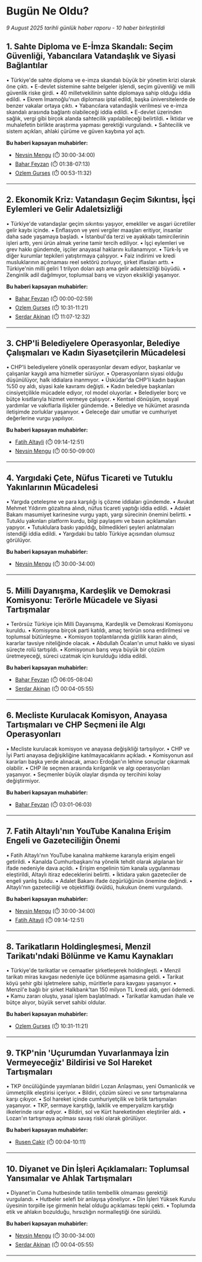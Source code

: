 # Bugün Ne Oldu?

*9 August 2025 tarihli günlük haber raporu - 10 haber birleştirildi*

## 1. Sahte Diploma ve E-İmza Skandalı: Seçim Güvenliği, Yabancılara Vatandaşlık ve Siyasi Bağlantılar

• Türkiye'de sahte diploma ve e-imza skandalı büyük bir yönetim krizi olarak öne çıktı.
• E-devlet sistemine sahte belgeler işlendi, seçim güvenliği ve milli güvenlik riske girdi.
• 40 milletvekilinin sahte diplomaya sahip olduğu iddia edildi.
• Ekrem İmamoğlu'nun diploması iptal edildi, başka üniversitelerde de benzer vakalar ortaya çıktı.
• Yabancılara vatandaşlık verilmesi ve e-imza skandalı arasında bağlantı olabileceği iddia edildi.
• E-devlet üzerinden sağlık, vergi gibi birçok alanda sahtecilik yapılabileceği belirtildi.
• İktidar ve muhalefetin birlikte araştırma yapması gerektiği vurgulandı.
• Sahtecilik ve sistem açıkları, ahlaki çürüme ve güven kaybına yol açtı.

**Bu haberi kapsayan muhabirler:**

- [Nevsin Mengu](https://www.youtube.com/watch?v=lfQbPmVotzI&t=1800s) (⏱️ 30:00-34:00)
- [Bahar Feyzan](https://www.youtube.com/watch?v=IV-0xzn6-D0&t=98s) (⏱️ 01:38-07:13)
- [Ozlem Gurses](https://www.youtube.com/watch?v=GO54feR6NIc&t=53s) (⏱️ 00:53-11:32)

---

## 2. Ekonomik Kriz: Vatandaşın Geçim Sıkıntısı, İşçi Eylemleri ve Gelir Adaletsizliği

• Türkiye'de vatandaşlar geçim sıkıntısı yaşıyor, emekliler ve asgari ücretliler gelir kaybı içinde.
• Enflasyon ve yeni vergiler maaşları eritiyor, insanlar daha sade yaşamaya başladı.
• İstanbul'da terzi ve ayakkabı tamircilerinin işleri arttı, yeni ürün almak yerine tamir tercih ediliyor.
• İşçi eylemleri ve grev hakkı gündemde, işçiler anayasal haklarını kullanamıyor.
• Türk-İş ve diğer kurumlar tepkileri yatıştırmaya çalışıyor.
• Faiz indirimi ve kredi musluklarının açılmaması reel sektörü zorluyor, şirket iflasları arttı.
• Türkiye'nin milli geliri 1 trilyon doları aştı ama gelir adaletsizliği büyüdü.
• Zenginlik adil dağılmıyor, toplumsal barış ve vizyon eksikliği yaşanıyor.

**Bu haberi kapsayan muhabirler:**

- [Bahar Feyzan](https://www.youtube.com/watch?v=ydtTPgJ_rAU) (⏱️ 00:00-02:59)
- [Ozlem Gurses](https://www.youtube.com/watch?v=dWoZXtFMqc0&t=631s) (⏱️ 10:31-11:21)
- [Serdar Akinan](https://www.youtube.com/watch?v=MZ8RXjxnUtk&t=667s) (⏱️ 11:07-12:32)

---

## 3. CHP'li Belediyelere Operasyonlar, Belediye Çalışmaları ve Kadın Siyasetçilerin Mücadelesi

• CHP'li belediyelere yönelik operasyonlar devam ediyor, başkanlar ve çalışanlar kaygılı ama hizmetler sürüyor.
• Operasyonların siyasi olduğu düşünülüyor, halk iddialara inanmıyor.
• Üsküdar'da CHP'li kadın başkan %50 oy aldı, siyasi kale kavramı değişti.
• Kadın belediye başkanları cinsiyetçilikle mücadele ediyor, rol model oluyorlar.
• Belediyeler borç ve bütçe kısıtlarıyla hizmet vermeye çalışıyor.
• Kentsel dönüşüm, sosyal yardımlar ve vakıflarla ilişkiler gündemde.
• Belediye ve hükümet arasında iletişimde zorluklar yaşanıyor.
• Geleceğe dair umutlar ve cumhuriyet değerlerine vurgu yapılıyor.

**Bu haberi kapsayan muhabirler:**

- [Fatih Altayli](https://www.youtube.com/watch?v=wivCviT3DoY&t=554s) (⏱️ 09:14-12:51)
- [Nevsin Mengu](https://www.youtube.com/watch?v=lfQbPmVotzI&t=50s) (⏱️ 00:50-09:00)

---

## 4. Yargıdaki Çete, Nüfus Ticareti ve Tutuklu Yakınlarının Mücadelesi

• Yargıda çeteleşme ve para karşılığı iş çözme iddiaları gündemde.
• Avukat Mehmet Yıldırım gözaltına alındı, nüfus ticareti yaptığı iddia edildi.
• Adalet Bakanı masumiyet karinesine vurgu yaptı, yargı sürecinin önemini belirtti.
• Tutuklu yakınları platform kurdu, bilgi paylaşımı ve basın açıklamaları yapıyor.
• Tutuklulara baskı yapıldığı, bilmedikleri şeyleri anlatmaları istendiği iddia edildi.
• Yargıdaki bu tablo Türkiye açısından olumsuz görülüyor.

**Bu haberi kapsayan muhabirler:**

- [Nevsin Mengu](https://www.youtube.com/watch?v=lfQbPmVotzI&t=1800s) (⏱️ 30:00-34:00)

---

## 5. Milli Dayanışma, Kardeşlik ve Demokrasi Komisyonu: Terörle Mücadele ve Siyasi Tartışmalar

• Terörsüz Türkiye için Milli Dayanışma, Kardeşlik ve Demokrasi Komisyonu kuruldu.
• Komisyona birçok parti katıldı, amaç terörün sona erdirilmesi ve toplumsal bütünleşme.
• Komisyon toplantılarında gizlilik kararı alındı, kararlar tavsiye niteliğinde olacak.
• Abdullah Öcalan'ın umut hakkı ve siyasi süreçte rolü tartışıldı.
• Komisyonun barış veya büyük bir çözüm üretmeyeceği, süreci uzatmak için kurulduğu iddia edildi.

**Bu haberi kapsayan muhabirler:**

- [Bahar Feyzan](https://www.youtube.com/watch?v=ydtTPgJ_rAU&t=365s) (⏱️ 06:05-08:04)
- [Serdar Akinan](https://www.youtube.com/watch?v=MZ8RXjxnUtk&t=4s) (⏱️ 00:04-05:55)

---

## 6. Mecliste Kurulacak Komisyon, Anayasa Tartışmaları ve CHP Seçmeni ile Algı Operasyonları

• Mecliste kurulacak komisyon ve anayasa değişikliği tartışılıyor.
• CHP ve İyi Parti anayasa değişikliğine katılmayacaklarını açıkladı.
• Komisyonun asıl kararları başka yerde alınacak, amacı Erdoğan'ın lehine sonuçlar çıkarmak olabilir.
• CHP ile seçmen arasında kırılganlık ve algı operasyonları yaşanıyor.
• Seçmenler büyük olaylar dışında oy tercihini kolay değiştirmiyor.

**Bu haberi kapsayan muhabirler:**

- [Bahar Feyzan](https://www.youtube.com/watch?v=ydtTPgJ_rAU&t=181s) (⏱️ 03:01-06:03)

---

## 7. Fatih Altaylı'nın YouTube Kanalına Erişim Engeli ve Gazeteciliğin Önemi

• Fatih Altaylı'nın YouTube kanalına mahkeme kararıyla erişim engeli getirildi.
• Kanalda Cumhurbaşkanı'na yönelik tehdit olarak algılanan bir ifade nedeniyle dava açıldı.
• Erişim engelinin tüm kanala uygulanması eleştirildi, Altaylı itiraz edeceklerini belirtti.
• İktidara yakın gazeteciler de engeli yanlış buldu.
• Adalet Bakanı ifade özgürlüğünün önemine değindi.
• Altaylı'nın gazeteciliği ve objektifliği övüldü, hukukun önemi vurgulandı.

**Bu haberi kapsayan muhabirler:**

- [Nevsin Mengu](https://www.youtube.com/watch?v=lfQbPmVotzI&t=1800s) (⏱️ 30:00-34:00)
- [Fatih Altayli](https://www.youtube.com/watch?v=wivCviT3DoY&t=554s) (⏱️ 09:14-12:51)

---

## 8. Tarikatların Holdingleşmesi, Menzil Tarikatı'ndaki Bölünme ve Kamu Kaynakları

• Türkiye'de tarikatlar ve cemaatler şirketleşerek holdingleşti.
• Menzil tarikatı miras kavgası nedeniyle üçe bölünme aşamasına geldi.
• Tarikat köyü şehir gibi işletmelere sahip, müritlerle para kavgası yaşanıyor.
• Menzil'e bağlı bir şirket Halkbank'tan 150 milyon TL kredi aldı, geri ödemedi.
• Kamu zararı oluştu, yasal işlem başlatılmadı.
• Tarikatlar kamudan ihale ve bütçe alıyor, büyük servet sahibi oldular.

**Bu haberi kapsayan muhabirler:**

- [Ozlem Gurses](https://www.youtube.com/watch?v=dWoZXtFMqc0&t=631s) (⏱️ 10:31-11:21)

---

## 9. TKP'nin 'Uçurumdan Yuvarlanmaya İzin Vermeyeceğiz' Bildirisi ve Sol Hareket Tartışmaları

• TKP öncülüğünde yayımlanan bildiri Lozan Anlaşması, yeni Osmanlıcılık ve ümmetçilik eleştirisi içeriyor.
• Bildiri, çözüm süreci ve sınır tartışmalarına karşı çıkıyor.
• Sol hareket içinde cumhuriyetçilik ve birlik tartışmaları yaşanıyor.
• TKP, sermaye karşıtlığı, laiklik ve emperyalizm karşıtlığı ilkelerinde ısrar ediyor.
• Bildiri, sol ve Kürt hareketinden eleştiriler aldı.
• Lozan'ın tartışmaya açılması savaş riski olarak görülüyor.

**Bu haberi kapsayan muhabirler:**

- [Rusen Cakir](https://www.youtube.com/watch?v=orpQoEMEtQk&t=4s) (⏱️ 00:04-10:11)

---

## 10. Diyanet ve Din İşleri Açıklamaları: Toplumsal Yansımalar ve Ahlak Tartışmaları

• Diyanet'in Cuma hutbesinde tatilin tembellik olmaması gerektiği vurgulandı.
• Hutbeler selefi bir anlayışa yöneliyor.
• Din İşleri Yüksek Kurulu üyesinin torpille işe girmenin helal olduğu açıklaması tepki çekti.
• Toplumda etik ve ahlakın bozulduğu, hırsızlığın normalleştiği öne sürüldü.

**Bu haberi kapsayan muhabirler:**

- [Nevsin Mengu](https://www.youtube.com/watch?v=lfQbPmVotzI&t=1800s) (⏱️ 30:00-34:00)
- [Serdar Akinan](https://www.youtube.com/watch?v=MZ8RXjxnUtk&t=4s) (⏱️ 00:04-05:55)

---

